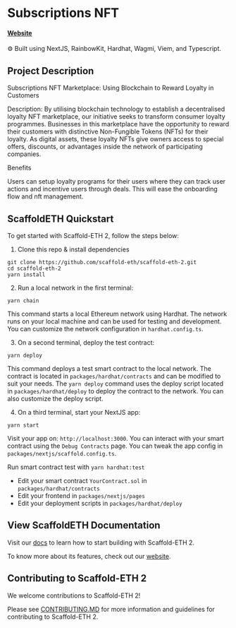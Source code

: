 # Subscriptions NFT

<h4 align="left">
  <a href="https://subscriptionsnft-nextjs.vercel.app/">Website</a>
</h4>

⚙️ Built using NextJS, RainbowKit, Hardhat, Wagmi, Viem, and Typescript.

## Project Description

Subscriptions NFT Marketplace: Using Blockchain to Reward Loyalty in Customers

Description: By utilising blockchain technology to establish a decentralised loyalty NFT marketplace, our initiative seeks to transform consumer loyalty programmes. Businesses in this marketplace have the opportunity to reward their customers with distinctive Non-Fungible Tokens (NFTs) for their loyalty. As digital assets, these loyalty NFTs give owners access to special offers, discounts, or advantages inside the network of participating companies.

Benefits

Users can setup loyalty programs for their users where they can track user actions and incentive users through deals. This will ease the onboarding flow and nft management.

## ScaffoldETH Quickstart

To get started with Scaffold-ETH 2, follow the steps below:

1. Clone this repo & install dependencies

```
git clone https://github.com/scaffold-eth/scaffold-eth-2.git
cd scaffold-eth-2
yarn install
```

2. Run a local network in the first terminal:

```
yarn chain
```

This command starts a local Ethereum network using Hardhat. The network runs on your local machine and can be used for testing and development. You can customize the network configuration in `hardhat.config.ts`.

3. On a second terminal, deploy the test contract:

```
yarn deploy
```

This command deploys a test smart contract to the local network. The contract is located in `packages/hardhat/contracts` and can be modified to suit your needs. The `yarn deploy` command uses the deploy script located in `packages/hardhat/deploy` to deploy the contract to the network. You can also customize the deploy script.

4. On a third terminal, start your NextJS app:

```
yarn start
```

Visit your app on: `http://localhost:3000`. You can interact with your smart contract using the `Debug Contracts` page. You can tweak the app config in `packages/nextjs/scaffold.config.ts`.

Run smart contract test with `yarn hardhat:test`

- Edit your smart contract `YourContract.sol` in `packages/hardhat/contracts`
- Edit your frontend in `packages/nextjs/pages`
- Edit your deployment scripts in `packages/hardhat/deploy`

## View ScaffoldETH Documentation

Visit our [docs](https://docs.scaffoldeth.io) to learn how to start building with Scaffold-ETH 2.

To know more about its features, check out our [website](https://scaffoldeth.io).

## Contributing to Scaffold-ETH 2

We welcome contributions to Scaffold-ETH 2!

Please see [CONTRIBUTING.MD](https://github.com/scaffold-eth/scaffold-eth-2/blob/main/CONTRIBUTING.md) for more information and guidelines for contributing to Scaffold-ETH 2.
